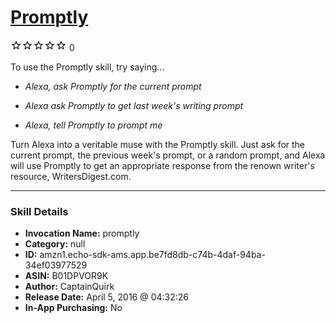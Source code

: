 # [Promptly](http://alexa.amazon.com/#skills/amzn1.echo-sdk-ams.app.be7fd8db-c74b-4daf-94ba-34ef03977529)
![0 stars](../../images/ic_star_border_black_18dp_1x.png)![0 stars](../../images/ic_star_border_black_18dp_1x.png)![0 stars](../../images/ic_star_border_black_18dp_1x.png)![0 stars](../../images/ic_star_border_black_18dp_1x.png)![0 stars](../../images/ic_star_border_black_18dp_1x.png) 0

To use the Promptly skill, try saying...

* *Alexa, ask Promptly for the current prompt*

* *Alexa ask Promptly to get last week's writing prompt*

* *Alexa, tell Promptly to prompt me*

Turn Alexa into a veritable muse with the Promptly skill. Just ask for the current prompt, the previous week's prompt, or a random prompt, and Alexa will use Promptly to get an appropriate response from the renown writer's resource, WritersDigest.com.

***

### Skill Details

* **Invocation Name:** promptly
* **Category:** null
* **ID:** amzn1.echo-sdk-ams.app.be7fd8db-c74b-4daf-94ba-34ef03977529
* **ASIN:** B01DPVOR9K
* **Author:** CaptainQuirk
* **Release Date:** April 5, 2016 @ 04:32:26
* **In-App Purchasing:** No
